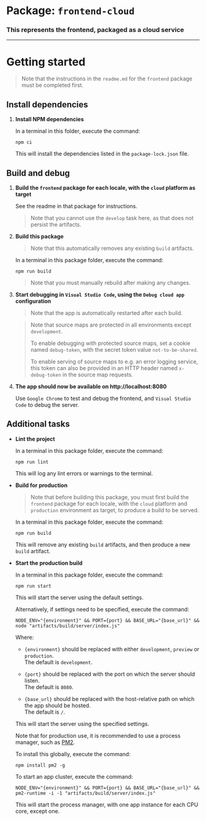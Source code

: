 # Package: `frontend-cloud`

### This represents the frontend, packaged as a cloud service

---

# Getting started

> Note that the instructions in the `readme.md` for the `frontend` package must be completed first.

## Install dependencies

1. **Install NPM dependencies**

   In a terminal in this folder, execute the command:

   ```
   npm ci
   ```

   This will install the dependencies listed in the `package-lock.json` file.

## Build and debug

1. **Build the `frontend` package for each locale, with the `cloud` platform as target**

   See the readme in that package for instructions.

   > Note that you cannot use the `develop` task here, as that does not persist the artifacts.

2. **Build this package**

   > Note that this automatically removes any existing `build` artifacts.

   In a terminal in this package folder, execute the command:

     ```
     npm run build
     ```

   > Note that you must manually rebuild after making any changes.

3. **Start debugging in `Visual Studio Code`, using the `Debug cloud app` configuration**

   > Note that the app is automatically restarted after each build.

   > Note that source maps are protected in all environments except `development`.
   >
   > To enable debugging with protected source maps, set a cookie named `debug-token`,
   > with the secret token value `not-to-be-shared`.
   >
   > To enable serving of source maps to e.g. an error logging service, this token can also
   > be provided in an HTTP header named `x-debug-token` in the source map requests.

4. **The app should now be available on http://localhost:8080**

   Use `Google Chrome` to test and debug the frontend, and `Visual Studio Code` to debug the server.

## Additional tasks

* **Lint the project**

  In a terminal in this package folder, execute the command:

  ```
  npm run lint
  ```

  This will log any lint errors or warnings to the terminal.

* **Build for production**

  > Note that before building this package, you must first build the `frontend` package for each locale, with the `cloud` platform and `production` environment as target, to produce a build to be served.

  In a terminal in this package folder, execute the command:

  ```
  npm run build
  ```

  This will remove any existing `build` artifacts, and then produce a new `build` artifact.

* **Start the production build**

  In a terminal in this package folder, execute the command:

  ```
  npm run start
  ```

  This will start the server using the default settings.

  Alternatively, if settings need to be specified, execute the command:

  ```
  NODE_ENV="{environment}" && PORT={port} && BASE_URL="{base_url}" && node "artifacts/build/server/index.js"
  ```

  Where:

  * `{environment}` should be replaced with either `development`, `preview` or `production`.<br>
    The default is `development`.

  * `{port}` should be replaced with the port on which the server should listen.<br>
    The default is `8080`.

  * `{base_url}` should be replaced with the host-relative path on which the app should be hosted.<br>
    The default is `/`.

  This will start the server using the specified settings.

  Note that for production use, it is recommended to use a process manager, such as [PM2](https://pm2.keymetrics.io/).

  To install this globally, execute the command:

  ```
  npm install pm2 -g
  ```

  To start an app cluster, execute the command:

  ```
  NODE_ENV="{environment}" && PORT={port} && BASE_URL="{base_url}" && pm2-runtime -i -1 "artifacts/build/server/index.js"
  ```

  This will start the process manager, with one app instance for each CPU core, except one.

